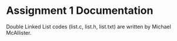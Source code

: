 Assignment 1 Documentation
===

Double Linked List codes (list.c, list.h, list.txt) are written by Michael McAllister.
